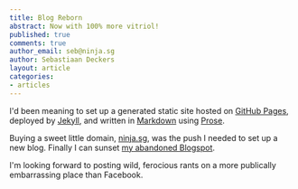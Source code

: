 ```yaml
---
title: Blog Reborn
abstract: Now with 100% more vitriol!
published: true
comments: true
author_email: seb@ninja.sg
author: Sebastiaan Deckers
layout: article
categories:
- articles
---
```


I'd been meaning to set up a generated static site hosted on [GitHub Pages](http://pages.github.com/), deployed by [Jekyll](http://jekyllrb.com/), and written in [Markdown](http://github.github.com/github-flavored-markdown/) using [Prose](http://prose.io/).

Buying a sweet little domain, [ninja.sg](http://ninja.sg/), was the push I needed to set up a new blog. Finally I can sunset [my abandoned Blogspot](http://cbas.pandion.im/).

I'm looking forward to posting wild, ferocious rants on a more publically embarrassing place than Facebook.